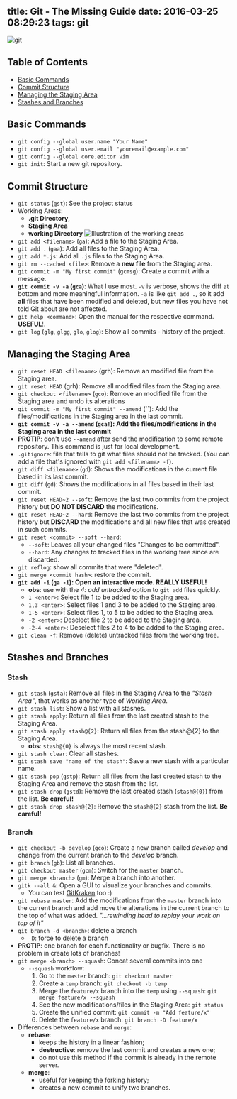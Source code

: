 title: Git - The Missing Guide
date: 2016-03-25 08:29:23
tags: git
---

![git](http://i.imgur.com/QRZsSQI.jpg)

## Table of Contents

- [Basic Commands](#Basic-Commands)
- [Commit Structure](#Commit-Structure)
- [Managing the Staging Area](#Managing-the-Staging-Area)
- [Stashes and Branches](#Stashes-and-Branches)

## Basic Commands

- `git config --global user.name "Your Name"`
- `git config --global user.email "youremail@example.com"`
- `git config --global core.editor vim`
- `git init`: Start a new git repository.

## Commit Structure

- `git status` (`gst`): See the project status
- Working Areas: 
	- **.git Directory**, 
	- **Staging Area**
	- **working Directory**
![Illustration of the working areas](https://i.imgur.com/B0w11nb.png)
- `git add <filename>` (`ga`): Add a file to the Staging Area.
- `git add .` (`gaa`): Add all files to the Staging Area.
- `git add *.js`: Add all `.js` files to the Staging Area.
- `git rm --cached <file>`: Remove a **new file** from the Staging area.
- `git commit -m "My first commit"` (`gcmsg`): Create a commit with a message.
- **`git commit -v -a` (`gca`)**: What I use most. `-v` is verbose, shows the diff at bottom and more meaningful information. `-a` is like `git add .`, so it add **all** files that have been modified and deleted, but new files you have not told Git about are not affected.
- `git help <command>`: Open the manual for the respective command. **USEFUL**!.
- `git log` (`glg`, `glgg`, `glo`, `glog`): Show all commits - history of the project.

## Managing the Staging Area

- `git reset HEAD <filename>` (grh): Remove an modified file from the Staging area.
- `git reset HEAD` (grh): Remove all modified files from the Staging area.
- `git checkout <filename>` (`gco`): Remove an modified file from the Staging area and undo its alterations
- `git commit -m "My first commit" --amend` (``): Add the files/modifications in the Staging area in the last commit.
- **`git commit -v -a --amend` (`gca!`): Add the files/modifications in the Staging area in the last commit**
- **PROTIP**: don't use `--amend` after send the modification to some remote repository. This command is just for local development.
- `.gitignore`: file that tells to git what files should not be tracked. (You can add a file that's ignored with `git add <filename> -f`).
- `git diff <filename>` (`gd`): Shows the modifications in the current file based in its last commit.
- `git diff` (`gd`): Shows the modifications in all files based in their last commit.
- `git reset HEAD~2 --soft`: Remove the last two commits from the project history but **DO NOT DISCARD** the modifications.
- `git reset HEAD~2 --hard`: Remove the last two commits from the project history but **DISCARD** the modifications and all new files that was created in such commits. 
- `git reset <commit> --soft --hard`:
	- `--soft`: Leaves all your changed files "Changes to be committed".
	- `--hard`: Any changes to tracked files in the working tree since <commit> are discarded.
- `git reflog`: show all commits that were "deleted".
- `git merge <commit hash>`: restore the commit.
- **`git add -i` (`ga -i`): Open an interactive mode. REALLY USEFUL!**
	- **obs**: use with the *4: add untracked* option to `git add` files quickly.
	- `1 <enter>`: Select file 1 to be added to the Staging area.
	- `1,3 <enter>`: Select files 1 and 3 to be added to the Staging area.
	- `1-5 <enter>`: Select files 1, to 5 to be added to the Staging area.
	- `-2 <enter>`: Deselect file 2 to be added to the Staging area.
	- `-2-4 <enter>`: Deselect files 2 to 4 to be added to the Staging area.
- `git clean -f`: Remove (delete) untracked files from the working tree.

## Stashes and Branches

### Stash

- `git stash` (`gsta`): Remove all files in the Staging Area to the *"Stash Area"*, that works as another type of *Working Area*.
- `git stash list`: Show a list with all stashes.
- `git stash apply`: Return all files from the last created stash to the Staging Area.
- `git stash apply stash@{2}`: Return all files from the stash@{2} to the Staging Area.
	- **obs**: `stash@{0}` is always the most recent stash.
- `git stash clear`: Clear all stashes.
- `git stash save "name of the stash"`: Save a new stash with a particular name.
- `git stash pop` (`gstp`): Return all files from the last created stash to the Staging Area and remove the stash from the list.
- `git stash drop` (`gstd`): Remove the last created stash (`stash@{0}`) from the list. **Be careful!**
- `git stash drop stash@{2}`: Remove the `stash@{2}` stash from the list. **Be careful!**

### Branch

- `git checkout -b develop` (`gco`): Create a new branch called *develop* and change from the current branch to the *develop* branch.
- `git branch` (`gb`): List all branches.
- `git checkout master` (`gcm`): Switch for the `master` branch.
- `git merge <branch>` (`gm`): Merge a branch into another.
- `gitk --all &`: Open a GUI to visualize your branches and commits.
	- You can test [GitKraken](http://www.gitkraken.com/) too :)
- `git rebase master`: Add the modifications from the `master` branch into the current branch and add move the alterations in the current branch to the top of what was added. *"...rewinding head to replay your work on top of it"*
- `git branch -d <branch>`: delete a branch
  - `-D`: force to delete a branch
- **PROTIP**: one branch for each functionality or bugfix. There is no problem in create lots of branches!
- `git merge <branch> --squash`: Concat several commits into one
  - `--squash` workflow:  
    1. Go to the `master` branch: `git checkout master`
    1. Create a `temp` branch: `git checkout -b temp`
    1. Merge the `feature/x` branch into the `temp` using `--squash`: `git merge feature/x --squash`
    1. See the new modifications/files in the Staging Area: `git status`
    1. Create the unified commit: `git commit -m "Add feature/x"`
    1. Delete the `feature/x` branch: `git branch -D feature/x`
- Differences between `rebase` and `merge`:
  - **rebase**: 
    - keeps the history in a linear fashion;
    - **destructive**: remove the last commit and creates a new one;
    - do not use this method if the commit is already in the remote server.
  - **merge**:
    - useful for keeping the forking history;
    - creates a new commit to unify two branches.
